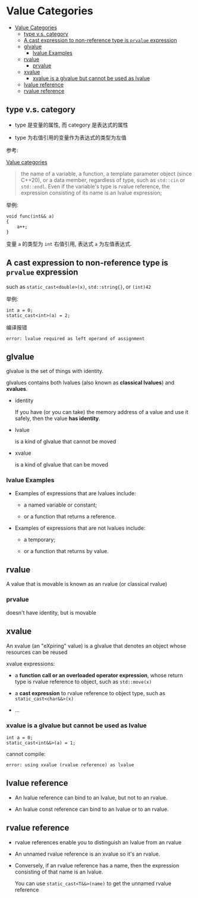 # Value Categories

- [Value Categories](#value-categories)
  - [type v.s. category](#type-vs-category)
  - [A cast expression to non-reference type is `prvalue` expression](#a-cast-expression-to-non-reference-type-is-prvalue-expression)
  - [glvalue](#glvalue)
    - [lvalue Examples](#lvalue-examples)
  - [rvalue](#rvalue)
    - [prvalue](#prvalue)
  - [xvalue](#xvalue)
    - [xvalue is a glvalue but cannot be used as lvalue](#xvalue-is-a-glvalue-but-cannot-be-used-as-lvalue)
  - [lvalue reference](#lvalue-reference)
  - [rvalue reference](#rvalue-reference)

## type v.s. category

- type 是变量的属性, 而 category 是表达式的属性

- type 为右值引用的变量作为表达式的类型为左值

参考:

[Value categories](https://en.cppreference.com/w/cpp/language/value_category)

> the name of a variable, a function, a template parameter object (since C++20), or a data member, regardless of type, such as `std::cin` or `std::endl`. Even if the variable's type is rvalue reference, the expression consisting of its name is an lvalue expression;

举例:

    void func(int&& a)
    {
        a++;
    }

变量 `a` 的类型为 `int` 右值引用, 表达式 `a` 为左值表达式.

## A cast expression to non-reference type is `prvalue` expression

such as `static_cast<double>(x)`, `std::string{}`, or `(int)42`

举例:

    int a = 0;
    static_cast<int>(a) = 2;

编译报错

    error: lvalue required as left operand of assignment

## glvalue

glvalue is the set of things with identity.

glvalues contains both lvalues (also known as **classical lvalues**) and **xvalues**.

- identity

  If you have (or you can take) the memory address of a value and use it safely, then the value **has identity**.

- lvalue 

  is a kind of glvalue that cannot be moved

- xvalue

  is a kind of glvalue that can be moved

### lvalue Examples

- Examples of expressions that are lvalues include:

  - a named variable or constant;

  - or a function that returns a reference.

- Examples of expressions that are not lvalues include:

  - a temporary;

  - or a function that returns by value.

## rvalue

A value that is movable is known as an rvalue (or classical rvalue)

### prvalue

doesn't have identity, but is movable

## xvalue

An xvalue (an "eXpiring" value) is a glvalue that denotes an object whose resources can be reused

xvalue expressions:

- a **function call or an overloaded operator expression**, whose return type is rvalue reference to object, such as `std::move(x)`

- a **cast expression** to rvalue reference to object type, such as `static_cast<char&&>(x)`

- ...

### xvalue is a glvalue but cannot be used as lvalue

    int a = 0;
    static_cast<int&&>(a) = 1;

cannot compile:

    error: using xvalue (rvalue reference) as lvalue

## lvalue reference

- An lvalue reference can bind to an lvalue, but not to an rvalue.

- An lvalue const reference can bind to an lvalue or to an rvalue.

## rvalue reference

- rvalue references enable you to distinguish an lvalue from an rvalue

- An unnamed rvalue reference is an xvalue so it's an rvalue.

- Conversely, if an rvalue reference has a name, then the expression consisting of that name is an lvalue.

  You can use `static_cast<T&&>(name)` to get the unnamed rvalue reference
